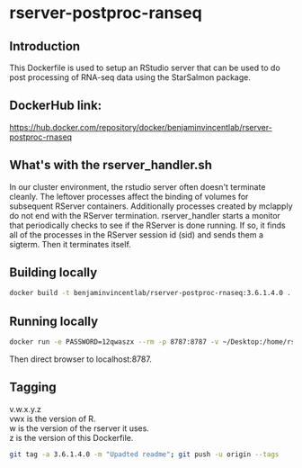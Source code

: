 # rserver-postproc-ranseq

## Introduction
This Dockerfile is used to setup an RStudio server that can be used to do post processing of RNA-seq data using the StarSalmon package.


## DockerHub link:  
https://hub.docker.com/repository/docker/benjaminvincentlab/rserver-postproc-rnaseq   


## What's with the rserver_handler.sh
In our cluster environment, the rstudio server often doesn't terminate cleanly.  The leftover processes affect the binding of volumes for subsequent RServer containers. Additionally processes created by mclapply do not end with the RServer termination.  rserver_handler starts a monitor that periodically checks to see if the RServer is done running.  If so, it finds all of the processes in the RServer session id (sid) and sends them a sigterm. Then it terminates itself.


## Building locally
```bash
docker build -t benjaminvincentlab/rserver-postproc-rnaseq:3.6.1.4.0 .
```


## Running locally
```bash
docker run -e PASSWORD=12qwaszx --rm -p 8787:8787 -v ~/Desktop:/home/rstudio   benjaminvincentlab/rserver-postproc-rnaseq:3.6.1.4.0 8787
```
Then direct browser to localhost:8787.  

## Tagging
v.w.x.y.z  
vwx is the version of R.  
w is the version of the rserver it uses.  
z is the version of this Dockerfile.  
```bash
git tag -a 3.6.1.4.0 -m "Upadted readme"; git push -u origin --tags
```
